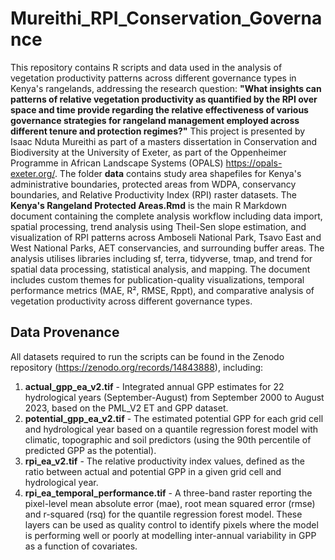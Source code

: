 # Mureithi_RPI_Conservation_Governance

This repository contains R scripts and data used in the analysis of vegetation productivity patterns across different governance types in Kenya's rangelands, addressing the research question: **"What insights can patterns of relative vegetation productivity as quantified by the RPI over space and time provide regarding the relative effectiveness of various governance strategies for rangeland management employed across different tenure and protection regimes?"** This project is presented by Isaac Nduta Mureithi as part of a masters dissertation in Conservation and Biodiversity at the University of Exeter, as part of the Oppenheimer Programme in African Landscape Systems (OPALS) https://opals-exeter.org/. 
The folder **data** contains study area shapefiles for Kenya's administrative boundaries, protected areas from WDPA, conservancy boundaries, and Relative Productivity Index (RPI) raster datasets. The **Kenya's Rangeland Protected Areas.Rmd** is the main R Markdown document containing the complete analysis workflow including data import, spatial processing, trend analysis using Theil-Sen slope estimation, and visualization of RPI patterns across Amboseli National Park, Tsavo East and West National Parks, AET conservancies, and surrounding buffer areas. The analysis utilises libraries including sf, terra, tidyverse, tmap, and trend for spatial data processing, statistical analysis, and mapping. The document includes custom themes for publication-quality visualizations, temporal performance metrics (MAE, R², RMSE, Rppt), and comparative analysis of vegetation productivity across different governance types.
## Data Provenance
All datasets required to run the scripts can be found in the Zenodo repository (https://zenodo.org/records/14843888), including:
1. **actual_gpp_ea_v2.tif** - Integrated annual GPP estimates for 22 hydrological years (September-August) from September 2000 to August 2023, based on the PML_V2 ET and GPP dataset.
2. **potential_gpp_ea_v2.tif** - The estimated potential GPP for each grid cell and hydrological year based on a quantile regression forest model with climatic, topographic and soil predictors (using the 90th percentile of predicted GPP as the potential).
3. **rpi_ea_v2.tif** - The relative productivity index values, defined as the ratio between actual and potential GPP in a given grid cell and hydrological year.
4. **rpi_ea_temporal_performance.tif** - A three-band raster reporting the pixel-level mean absolute error (mae), root mean squared error (rmse) and r-squared (rsq) for the quantile regression forest model. These layers can be used as quality control to identify pixels where the model is performing well or poorly at modelling inter-annual variability in GPP as a function of covariates.
